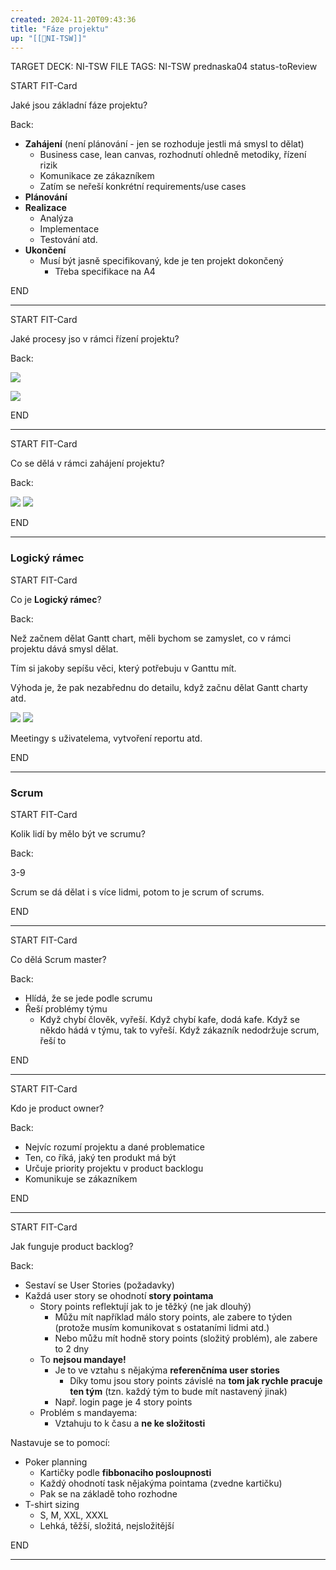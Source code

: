 ```yaml
---
created: 2024-11-20T09:43:36
title: "Fáze projektu"
up: "[[📖NI-TSW]]"
---
```


TARGET DECK: NI-TSW
FILE TAGS: NI-TSW prednaska04 status-toReview


START
FIT-Card

Jaké jsou základní fáze projektu?

Back:

- **Zahájení** (není plánování - jen se rozhoduje jestli má smysl to dělat)
	- Business case, lean canvas, rozhodnutí ohledně metodiky, řízení rizik
	- Komunikace ze zákazníkem
	- Zatím se neřeší konkrétní requirements/use cases
- **Plánování**
- **Realizace**
	- Analýza
	- Implementace
	- Testování atd.
- **Ukončení**
	- Musí být jasně specifikovaný, kde je ten projekt dokončený
		- Třeba specifikace na A4

END

---


START
FIT-Card

Jaké procesy jso v rámci řízení projektu?

Back:

![](../../Assets/Pasted%20image%2020241120101005.png)

<!-- ImageStart -->
![](../../Assets/Pasted%20image%2020241120101054.png)
<!-- ImageEnd -->

END

---


START
FIT-Card

Co se dělá v rámci zahájení projektu?

Back:

![](../../Assets/Pasted%20image%2020241120101205.png)
![](../../Assets/Pasted%20image%2020241120101214.png)

END

---

### Logický rámec


START
FIT-Card

Co je **Logický rámec**?

Back:

Než začnem dělat Gantt chart, měli bychom se zamyslet, co v rámci projektu dává smysl dělat.

Tím si jakoby sepíšu věci, který potřebuju v Ganttu mít.

Výhoda je, že pak nezabřednu do detailu, když začnu dělat Gantt charty atd. 

<!-- DetailInfoStart -->
![](../../Assets/Pasted%20image%2020241120101352.png)
![](../../Assets/Pasted%20image%2020241120101445.png)
<!-- DetailInfoEnd -->


<!-- ExampleStart -->
Meetingy s uživatelema, vytvoření reportu atd.
<!-- ExampleEnd -->


END

---

### Scrum


START
FIT-Card

Kolik lidí by mělo být ve scrumu?

Back:

3-9

<!-- DetailInfoStart -->
Scrum se dá dělat i s více lidmi, potom to je scrum of scrums.
<!-- DetailInfoEnd -->


END

---


START
FIT-Card

Co dělá Scrum master?

Back:

- Hlídá, že se jede podle scrumu
- Řeší problémy týmu
	- Když chybí člověk, vyřeší. Když chybí kafe, dodá kafe. Když se někdo hádá v týmu, tak to vyřeší. Když zákazník nedodržuje scrum, řeší to

END

---


START
FIT-Card

Kdo je product owner?

Back:

- Nejvíc rozumí projektu a dané problematice
- Ten, co říká, jaký ten produkt má být
- Určuje priority projektu v product backlogu
- Komunikuje se zákazníkem

END

---


START
FIT-Card

Jak funguje product backlog?

Back:

- Sestaví se User Stories (požadavky)
- Každá user story se ohodnotí **story pointama**
	- Story points reflektují jak to je těžký (ne jak dlouhý)
		- Můžu mít například málo story points, ale zabere to týden (protože musím komunikovat s ostataními lidmi atd.)
		- Nebo můžu mít hodně story points (složitý problém), ale zabere to 2 dny
	- To **nejsou mandaye!**
		- Je to ve vztahu s nějakýma **referenčníma user stories**
			- Díky tomu jsou story points závislé na **tom jak rychle pracuje ten tým** (tzn. každý tým to bude mít nastavený jinak)
		- Např. login page je 4 story points
	- Problém s mandayema:
		- Vztahuju to k času a **ne ke složitosti**

Nastavuje se to pomocí:
- Poker planning
	- Kartičky podle **fibbonaciho posloupnosti**
	- Každý ohodnotí task nějakýma pointama (zvedne kartičku)
	- Pak se na základě toho rozhodne
- T-shirt sizing
	- S, M, XXL, XXXL
	- Lehká, těžší, složitá, nejsložitější

END

---
